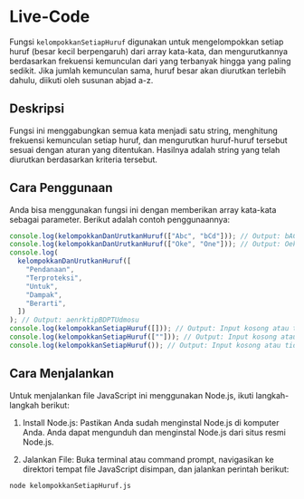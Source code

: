 # Live-Code

Fungsi `kelompokkanSetiapHuruf` digunakan untuk mengelompokkan setiap huruf (besar kecil berpengaruh) dari array kata-kata, dan mengurutkannya berdasarkan frekuensi kemunculan dari yang terbanyak hingga yang paling sedikit. Jika jumlah kemunculan sama, huruf besar akan diurutkan terlebih dahulu, diikuti oleh susunan abjad a-z.

## Deskripsi

Fungsi ini menggabungkan semua kata menjadi satu string, menghitung frekuensi kemunculan setiap huruf, dan mengurutkan huruf-huruf tersebut sesuai dengan aturan yang ditentukan. Hasilnya adalah string yang telah diurutkan berdasarkan kriteria tersebut.

## Cara Penggunaan

Anda bisa menggunakan fungsi ini dengan memberikan array kata-kata sebagai parameter. Berikut adalah contoh penggunaannya:

```javascript
console.log(kelompokkanDanUrutkanHuruf(["Abc", "bCd"])); // Output: bACcd
console.log(kelompokkanDanUrutkanHuruf(["Oke", "One"])); // Output: Oekn
console.log(
  kelompokkanDanUrutkanHuruf([
    "Pendanaan",
    "Terproteksi",
    "Untuk",
    "Dampak",
    "Berarti",
  ])
); // Output: aenrktipBDPTUdmosu
console.log(kelompokkanSetiapHuruf([])); // Output: Input kosong atau tidak valid.
console.log(kelompokkanSetiapHuruf([""])); // Output: Input kosong atau tidak valid.
console.log(kelompokkanSetiapHuruf()); // Output: Input kosong atau tidak valid.
```

## Cara Menjalankan

Untuk menjalankan file JavaScript ini menggunakan Node.js, ikuti langkah-langkah berikut:

1. Install Node.js:
   Pastikan Anda sudah menginstal Node.js di komputer Anda. Anda dapat mengunduh dan menginstal Node.js dari situs resmi Node.js.

2. Jalankan File:
   Buka terminal atau command prompt, navigasikan ke direktori tempat file JavaScript disimpan, dan jalankan perintah berikut:

```
node kelompokkanSetiapHuruf.js
```
